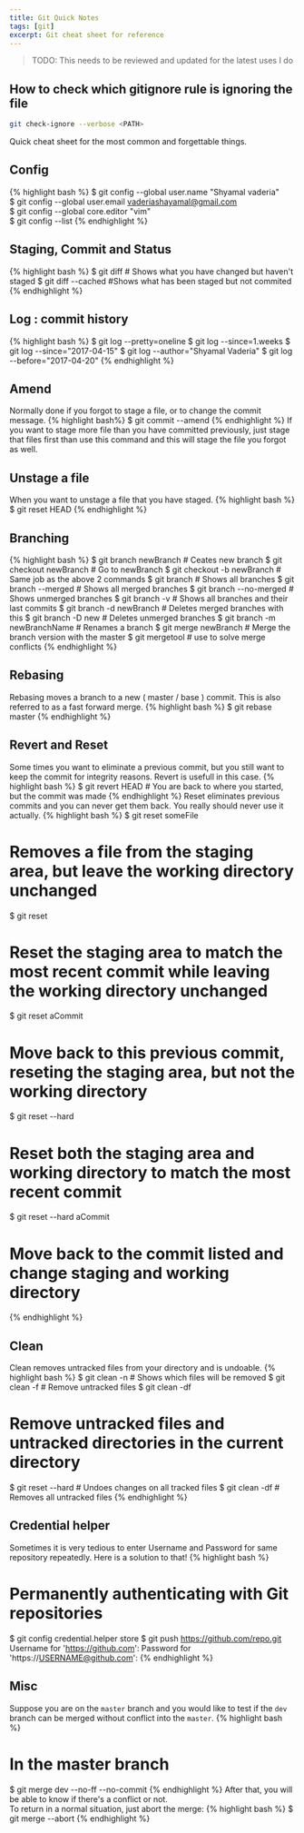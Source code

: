 ```yaml
---
title: Git Quick Notes
tags: [git]
excerpt: Git cheat sheet for reference
---
```

> TODO: This needs to be reviewed and updated for the latest uses I do

## How to check which gitignore rule is ignoring the file
```bash
git check-ignore --verbose <PATH>
```
Quick cheat sheet for the most common and forgettable things.

## Config
{% highlight bash %}
$ git config --global user.name "Shyamal vaderia"   
$ git config --global user.email vaderiashayamal@gmail.com  
$ git config --global core.editor "vim"  
$ git config --list 
{% endhighlight %}

## Staging, Commit and Status
{% highlight bash %}
$ git diff          # Shows what you have changed but haven't staged
$ git diff --cached #Shows what has been staged but not commited
{% endhighlight %}

## Log : commit history
{% highlight bash %}
$ git log --pretty=oneline 
$ git log --since=1.weeks
$ git log --since="2017-04-15" 
$ git log --author="Shyamal Vaderia" 
$ git log --before="2017-04-20" 
{% endhighlight %}

## Amend
Normally done if you forgot to stage a file, or to change the commit message.
{% highlight bash%}
$ git commit --amend
{% endhighlight %}
If you want to stage more file than you have committed previously, just stage
that files first than use this command and this will stage 
the file you forgot as well.  

## Unstage a file
When you want to unstage a file that you have staged.
{% highlight bash %}
$ git reset HEAD <file name>
{% endhighlight %}

## Branching
{% highlight bash %}
$ git branch newBranch        # Ceates new branch
$ git checkout newBranch      # Go to newBranch
$ git checkout -b newBranch   # Same job as the above 2 commands
$ git branch                  # Shows all branches
$ git branch --merged         # Shows all merged branches
$ git branch --no-merged      # Shows unmerged branches
$ git branch -v               # Shows all branches and their last commits
$ git branch -d newBranch     # Deletes merged branches with this
$ git branch -D new           # Deletes unmerged branches
$ git branch -m newBranchName # Renames a branch
$ git merge newBranch         # Merge the branch version with the master
$ git mergetool               # use to solve merge conflicts
{% endhighlight %}

## Rebasing
Rebasing moves a branch to a new ( master / base ) commit. 
This is also referred to as a fast forward merge. 
{% highlight bash %}
$ git rebase master
{% endhighlight %}

## Revert and Reset
Some times you want to eliminate a previous commit, 
but you still want to keep the commit for integrity reasons.
Revert is usefull in this case.
{% highlight bash %}
$ git revert HEAD # You are back to where you started, but the commit was made
{% endhighlight %}
Reset eliminates previous commits and you can never get them back. 
You really should never use it actually.
{% highlight bash %}
$ git reset someFile 
# Removes a file from the staging area, but leave the working directory unchanged
$ git reset 
# Reset the staging area to match the most recent commit while leaving the working directory unchanged
$ git reset aCommit 
# Move back to this previous commit, reseting the staging area, but not the working directory
$ git reset --hard 
# Reset both the staging area and working directory to match the most recent commit
$ git reset --hard aCommit 
# Move back to the commit listed and change staging and working directory
{% endhighlight %}

## Clean
Clean removes untracked files from your directory and is undoable.
{% highlight bash %}
$ git clean -n # Shows which files will be removed
$ git clean -f # Remove untracked files
$ git clean -df 
# Remove untracked files and untracked directories in the current directory
$ git reset --hard # Undoes changes on all tracked files
$ git clean -df # Removes all untracked files
{% endhighlight %}

## Credential helper
Sometimes it is very tedious to enter Username and Password for same repository repeatedly.
Here is a solution to that!
{% highlight bash %}
# Permanently authenticating with Git repositories
$ git config credential.helper store
$ git push https://github.com/repo.git
    Username for 'https://github.com': <USERNAME>
    Password for 'https://USERNAME@github.com': <PASSWORD>
{% endhighlight %}

## Misc
Suppose you are on the `master` branch and you would like to test if the `dev` branch can be merged without conflict into the `master`.
{% highlight bash %}
# In the master branch
$ git merge dev --no-ff --no-commit
{% endhighlight %}
After that, you will be able to know if there's a conflict or not.  
To return in a normal situation, just abort the merge:
{% highlight bash %}
$ git merge --abort
{% endhighlight %}
